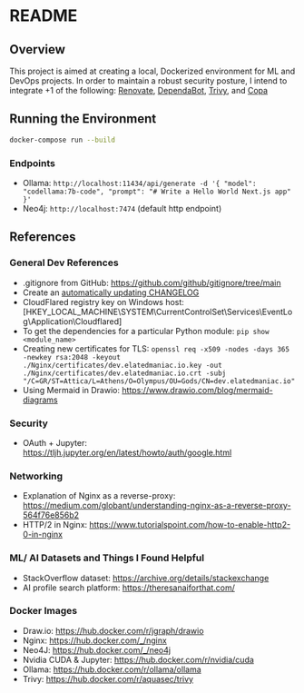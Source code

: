 # README

## Overview
This project is aimed at creating a local, Dockerized environment for ML and DevOps projects. In order to maintain a robust security posture, I intend to integrate +1 of the following: [Renovate](https://github.com/renovatebot/renovate), [DependaBot](https://github.com/dependabot/dependabot-core), [Trivy](https://github.com/aquasecurity/trivy), and [Copa](https://github.com/project-copacetic/copacetic)

## Running the Environment

```bash
docker-compose run --build
```

### Endpoints

- Ollama: `http://localhost:11434/api/generate -d '{ "model": "codellama:7b-code", "prompt": "# Write a Hello World Next.js app" }'`
- Neo4j: `http://localhost:7474` (default http endpoint)

## References

### General Dev References

- .gitignore from GitHub: https://github.com/github/gitignore/tree/main
- Create an [automatically updating CHANGELOG](https://mokkapps.de/blog/how-to-automatically-generate-a-helpful-changelog-from-your-git-commit-messages)
- CloudFlared registry key on Windows host: [HKEY_LOCAL_MACHINE\SYSTEM\CurrentControlSet\Services\EventLog\Application\Cloudflared]
- To get the dependencies for a particular Python module: `pip show <module_name>`
- Creating new certificates for TLS: `openssl req -x509 -nodes -days 365 -newkey rsa:2048 -keyout ./Nginx/certificates/dev.elatedmaniac.io.key -out ./Nginx/certificates/dev.elatedmaniac.io.crt -subj "/C=GR/ST=Attica/L=Athens/O=Olympus/OU=Gods/CN=dev.elatedmaniac.io"`  
- Using Mermaid in Drawio: https://www.drawio.com/blog/mermaid-diagrams

### Security

- OAuth + Jupyter: https://tljh.jupyter.org/en/latest/howto/auth/google.html

### Networking

- Explanation of Nginx as a reverse-proxy: https://medium.com/globant/understanding-nginx-as-a-reverse-proxy-564f76e856b2
- HTTP/2 in Nginx: https://www.tutorialspoint.com/how-to-enable-http2-0-in-nginx

### ML/ AI Datasets and Things I Found Helpful

- StackOverflow dataset: https://archive.org/details/stackexchange
- AI profile search platform: https://theresanaiforthat.com/
  
### Docker Images

- Draw.io: https://hub.docker.com/r/jgraph/drawio
- Nginx: https://hub.docker.com/_/nginx
- Neo4J: https://hub.docker.com/_/neo4j
- Nvidia CUDA & Jupyter: https://hub.docker.com/r/nvidia/cuda
- Ollama: https://hub.docker.com/r/ollama/ollama
- Trivy: https://hub.docker.com/r/aquasec/trivy
